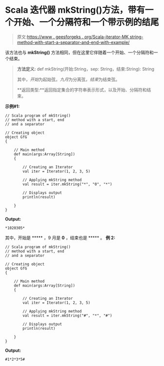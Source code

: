 # Scala 迭代器 mkString()方法，带有一个开始、一个分隔符和一个带示例的结尾

> 原文:[https://www . geesforgeks . org/Scala-iterator-MK string-method-with-start-a-separator-and-end-with-example/](https://www.geeksforgeeks.org/scala-iterator-mkstring-method-with-a-start-a-separator-and-an-end-with-example/)

该方法也与 **mkString()** 方法相同，但在这里它伴随着一个开始、一个分隔符和一个结束。

> **方法定义:** def mkString(开始:String，sep: String，结束:String): String
> 
> 其中，*开始*为起始弦，*九月*为分离弦，*结束*为结束弦。
> 
> **返回类型:**返回指定集合的字符串表示形式，以及开始、分隔符和结束。

**示例#1:**

```
// Scala program of mkString()
// method with a start, end 
// and a separator

// Creating object
object GfG
{ 

    // Main method
    def main(args:Array[String])
    {

        // Creating an Iterator 
        val iter = Iterator(1, 2, 3, 5)

        // Applying mkString method 
        val result = iter.mkString("*", "0", "*")

        // Displays output
        println(result)

    }
}
```

**Output:**

```
*1020305*

```

其中，开始是 ***** ，9 月是 **0** ，结束也是 ***** 。
**例 2:**

```
// Scala program of mkString()
// method with a start, end 
// and a separator

// Creating object
object GfG
{ 

    // Main method
    def main(args:Array[String])
    {

        // Creating an Iterator 
        val iter = Iterator(1, 2, 3, 5)

        // Applying mkString method 
        val result = iter.mkString("#", "*", "#")

        // Displays output
        println(result)

    }
}
```

**Output:**

```
#1*2*3*5#

```